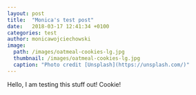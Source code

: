 ```yaml
---
layout: post
title:  "Monica's test post"
date:   2018-03-17 12:41:34 +0100
categories: test
author: monicawojciechowski
image:
  path: /images/oatmeal-cookies-lg.jpg
  thumbnail: /images/oatmeal-cookies-lg.jpg
  caption: "Photo credit [Unsplash](https://unsplash.com/)"
---
```

Hello, I am testing this stuff out! Cookie!



